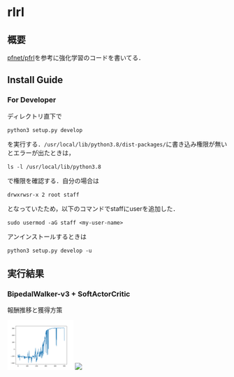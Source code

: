 # rlrl

## 概要

[pfnet/pfrl](https://github.com/pfnet/pfrl)を参考に強化学習のコードを書いてる．

## Install Guide

### For Developer

ディレクトリ直下で

```
python3 setup.py develop
```

を実行する．`/usr/local/lib/python3.8/dist-packages/`に書き込み権限が無いとエラーが出たときは，

```
ls -l /usr/local/lib/python3.8
```

で権限を確認する．自分の場合は

```
drwxrwsr-x 2 root staff
```

となっていたため，以下のコマンドでstaffにuserを追加した．

```
sudo usermod -aG staff <my-user-name>
```

アンインストールするときは
```
python3 setup.py develop -u
```

## 実行結果

### BipedalWalker-v3 + SoftActorCritic

報酬推移と獲得方策

<img src=asset/sac-BipedalWalker-v3/result.png width=30%> <img src=asset/sac-BipedalWalker-v3/epi350.gif width=30%>


